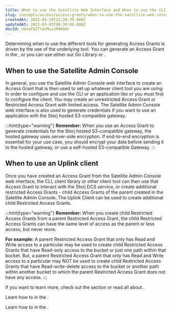 ```yaml
---
title: When to use the Satellite Web Interface and When to use the CLI
slug: concepts/access/access-grants/when-to-use-the-satellite-web-interface-and-when-to-use-the-cli
createdAt: 2022-05-19T22:20:39.000Z
updatedAt: 2023-03-03T08:30:09.000Z
docId: oUovFUZTldzMuuiM4KbHr
---
```


Determining when to use the different tools for generating Access Grants is  driven by the use of the underlying tool. You can generate an Access Grant in the [](docId\:nGzxQBhV8nx5Pukj6O0zT), or you can use either our Go Library or [](docId\:OXSINcFRuVMBacPvswwNU). &#x20;

## When to use the Satellite Admin Console

In general, you use the Satellite Admin Console web interface to create an Access Grant that is then used to set up whatever client tool you are using.  In order to configure and use the CLI or an application like [](docId\:OkJongWeLGhPy4KKz34W4) or [](docId\:LdrqSoECrAyE_LQMvj3aF) you must first [](docId\:b4-QgUOxVHDHSIWpAf3hG) to configure the client.  You may create an unrestricted Access Grant or Restricted Access Grant with limited access. The Satellite Admin Console web interface is also used to generate credentials if you want to use an application with the Storj hosted S3-compatible gateway.

:::hint{type="warning"}
**Remember:** When you use an Access Grant to generate credentials for the Storj hosted S3-compatible gateway, the hosted gateway uses server-side encryption. If end-to-end encryption is essential for your use case, you should encrypt your data before sending it to the hosted gateway, or use a self-hosted S3-compatible Gateway.
:::

## When to use an Uplink client

Once you have created an Access Grant from the Satellite Admin Console web interface, the CLI, client library or other client tool can then use that Access Grant to interact with the Storj DCS service, or create additional restricted Access Grants - child Access Grants of the parent created in the Satellite Admin Console. The Uplink Client can be used to create additional child Restricted Access Grants.&#x20;

:::hint{type="warning"}
**Remember:** When you create child Restricted Access Grants from a parent Restricted Access Grant, the child Restricted Access Grants can have the same level of access as the parent or less access, but never more.&#x20;

**For example:** A parent Restricted Access Grant that only has Read and Write access to a particular may be used to create child Restricted Access Grants that have Read-only access to the bucket or just one path within that bucket. But, a parent Restricted Access Grant that only has Read and Write access to a particular may NOT be used to create child Restricted Access Grants that have Read-write-delete access to the bucket or another path within another bucket to which the parent  Restricted Access Grant does not have any access.
:::

If you want to learn more, check out the [](docId\:M-5oxBinC6J1D-qSNjKYS) section or read all about [](docId\:bNywu7-9KLjYfk5LBQABx).

Learn how to [](docId\:OXSINcFRuVMBacPvswwNU) in the [](docId\:nGzxQBhV8nx5Pukj6O0zT).

Learn how to [](docId\:OXSINcFRuVMBacPvswwNU) in the [](docId\:TbMdOGCAXNWyPpQmH6EOq).
